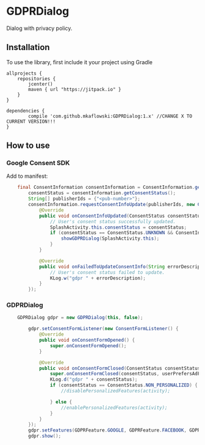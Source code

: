 # GDPRDialog
Dialog with privacy policy.

## Installation

To use the library, first include it your project using Gradle

    allprojects {
        repositories {
            jcenter()
            maven { url "https://jitpack.io" }
        }
    }

	dependencies {
	        compile 'com.github.mkaflowski:GDPRDialog:1.x' //CHANGE X TO CURRENT VERSION!!!
	}
	

## How to use

### Google Consent SDK

Add to manifest:

```java
	final ConsentInformation consentInformation = ConsentInformation.getInstance(this);
        consentStatus = consentInformation.getConsentStatus();
        String[] publisherIds = {"<pub-number>"};
        consentInformation.requestConsentInfoUpdate(publisherIds, new ConsentInfoUpdateListener() {
            @Override
            public void onConsentInfoUpdated(ConsentStatus consentStatus) {
                // User's consent status successfully updated.
                SplashActivity.this.consentStatus = consentStatus;
                if (consentStatus == ConsentStatus.UNKNOWN && ConsentInformation.getInstance(context).isRequestLocationInEeaOrUnknown()) {
                    showGDPRDialog(SplashActivity.this);
                }
            }

            @Override
            public void onFailedToUpdateConsentInfo(String errorDescription) {
                // User's consent status failed to update.
                KLog.w("gdpr " + errorDescription);
            }
        });
```

### GDPRDialog

```java
   	GDPRDialog gdpr = new GDPRDialog(this, false);

        gdpr.setConsentFormListener(new ConsentFormListener() {
            @Override
            public void onConsentFormOpened() {
                super.onConsentFormOpened();
            }

            @Override
            public void onConsentFormClosed(ConsentStatus consentStatus, Boolean userPrefersAdFree) {
                super.onConsentFormClosed(consentStatus, userPrefersAdFree);
                KLog.d("gdpr " + consentStatus);
                if (consentStatus == ConsentStatus.NON_PERSONALIZED) {
                    //disablePersonalizedFeatures(activity);

                } else {
                    //enablePersonalizedFeatures(activity);
                }
            }
        });
        gdpr.setFeatures(GDPRFeature.GOOGLE, GDPRFeature.FACEBOOK, GDPRFeature.FIREBASE_CRASH_REPORTING, GDPRFeature.FIREBASE_CLOUD_MESSAGING, GDPRFeature.FIREBASE);
        gdpr.show();
```
